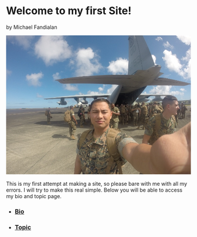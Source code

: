 # Welcome to my first Site!
by Michael Fandialan

![Alt Text](Me1.JPG)

This is my first attempt at making a site, so please bare with me with all my errors. I will try to make this real simple. Below you will be able to access my bio and topic page.

+ ### [Bio](bio)
+ ### [Topic](topic)
